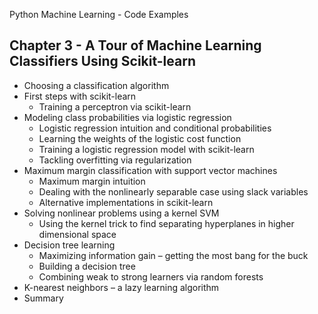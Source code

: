 

Python Machine Learning - Code Examples


## Chapter 3 - A Tour of Machine Learning Classifiers Using Scikit-learn

- Choosing a classification algorithm
- First steps with scikit-learn
    - Training a perceptron via scikit-learn
- Modeling class probabilities via logistic regression
    - Logistic regression intuition and conditional probabilities
    - Learning the weights of the logistic cost function
    - Training a logistic regression model with scikit-learn
    - Tackling overfitting via regularization
- Maximum margin classification with support vector machines
    - Maximum margin intuition
    - Dealing with the nonlinearly separable case using slack variables
    - Alternative implementations in scikit-learn
- Solving nonlinear problems using a kernel SVM
    - Using the kernel trick to find separating hyperplanes in higher dimensional space
- Decision tree learning
    - Maximizing information gain – getting the most bang for the buck
    - Building a decision tree
    - Combining weak to strong learners via random forests
- K-nearest neighbors – a lazy learning algorithm
- Summary
